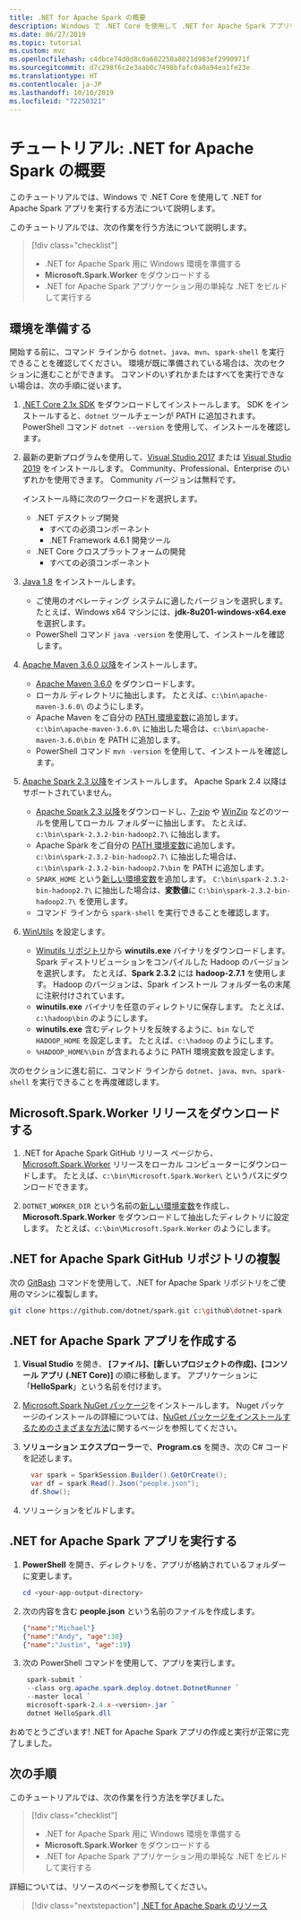 ```yaml
---
title: .NET for Apache Spark の概要
description: Windows で .NET Core を使用して .NET for Apache Spark アプリを実行する方法について説明します。
ms.date: 06/27/2019
ms.topic: tutorial
ms.custom: mvc
ms.openlocfilehash: c4dbce74d0d8c0a682250a8021d983ef2990971f
ms.sourcegitcommit: d7c298f6c2e3aab0c7498bfafc0a0a94ea1fe23e
ms.translationtype: HT
ms.contentlocale: ja-JP
ms.lasthandoff: 10/10/2019
ms.locfileid: "72250321"
---
```

# <a name="tutorial-get-started-with-net-for-apache-spark"></a>チュートリアル: .NET for Apache Spark の概要

このチュートリアルでは、Windows で .NET Core を使用して .NET for Apache Spark アプリを実行する方法について説明します。

このチュートリアルでは、次の作業を行う方法について説明します。

> [!div class="checklist"]
>
> * .NET for Apache Spark 用に Windows 環境を準備する
> * **Microsoft.Spark.Worker** をダウンロードする
> * .NET for Apache Spark アプリケーション用の単純な .NET をビルドして実行する

## <a name="prepare-your-environment"></a>環境を準備する

開始する前に、コマンド ラインから `dotnet`、`java`、`mvn`、`spark-shell` を実行できることを確認してください。 環境が既に準備されている場合は、次のセクションに進むことができます。 コマンドのいずれかまたはすべてを実行できない場合は、次の手順に従います。

1. [.NET Core 2.1x SDK](https://dotnet.microsoft.com/download/dotnet-core/2.1) をダウンロードしてインストールします。 SDK をインストールすると、`dotnet` ツールチェーンが PATH に追加されます。 PowerShell コマンド `dotnet --version` を使用して、インストールを確認します。

2. 最新の更新プログラムを使用して、[Visual Studio 2017](https://www.visualstudio.com/downloads/) または [Visual Studio 2019](https://visualstudio.microsoft.com/vs/preview/) をインストールします。 Community、Professional、Enterprise のいずれかを使用できます。 Community バージョンは無料です。

   インストール時に次のワークロードを選択します。
      * .NET デスクトップ開発
          * すべての必須コンポーネント
          * .NET Framework 4.6.1 開発ツール
      * .NET Core クロスプラットフォームの開発
          * すべての必須コンポーネント

3. [Java 1.8](https://www.oracle.com/technetwork/java/javase/downloads/jdk8-downloads-2133151.html) をインストールします。

    * ご使用のオペレーティング システムに適したバージョンを選択します。 たとえば、Windows x64 マシンには、**jdk-8u201-windows-x64.exe** を選択します。
    * PowerShell コマンド `java -version` を使用して、インストールを確認します。

4. [Apache Maven 3.6.0 以降](https://maven.apache.org/download.cgi)をインストールします。
    * [Apache Maven 3.6.0](http://mirror.metrocast.net/apache/maven/maven-3/3.6.0/binaries/apache-maven-3.6.0-bin.zip) をダウンロードします。
    * ローカル ディレクトリに抽出します。 たとえば、`c:\bin\apache-maven-3.6.0\` のようにします。
    * Apache Maven をご自分の [PATH 環境変数](https://www.java.com/en/download/help/path.xml)に追加します。 `c:\bin\apache-maven-3.6.0\` に抽出した場合は、`c:\bin\apache-maven-3.6.0\bin` を PATH に追加します。
    * PowerShell コマンド `mvn -version` を使用して、インストールを確認します。

5. [Apache Spark 2.3 以降](https://spark.apache.org/downloads.html)をインストールします。 Apache Spark 2.4 以降はサポートされていません。
    * [Apache Spark 2.3 以降](https://spark.apache.org/downloads.html)をダウンロードし、[7-zip](https://www.7-zip.org/) や [WinZip](https://www.winzip.com/) などのツールを使用してローカル フォルダーに抽出します。 たとえば、`c:\bin\spark-2.3.2-bin-hadoop2.7\` に抽出します。
    * Apache Spark をご自分の [PATH 環境変数](https://www.java.com/en/download/help/path.xml)に追加します。 `c:\bin\spark-2.3.2-bin-hadoop2.7\` に抽出した場合は、`c:\bin\spark-2.3.2-bin-hadoop2.7\bin` を PATH に追加します。
    * `SPARK_HOME` という[新しい環境変数](https://www.java.com/en/download/help/path.xml)を追加します。 `C:\bin\spark-2.3.2-bin-hadoop2.7\` に抽出した場合は、**変数値**に `C:\bin\spark-2.3.2-bin-hadoop2.7\` を使用します。
    * コマンド ラインから `spark-shell` を実行できることを確認します。

6. [WinUtils](https://github.com/steveloughran/winutils) を設定します。
    * [Winutils リポジトリ](https://github.com/steveloughran/winutils)から **winutils.exe** バイナリをダウンロードします。 Spark ディストリビューションをコンパイルした Hadoop のバージョンを選択します。 たとえば、**Spark 2.3.2** には **hadoop-2.7.1** を使用します。 Hadoop のバージョンは、Spark インストール フォルダー名の末尾に注釈付けされています。
    * **winutils.exe** バイナリを任意のディレクトリに保存します。 たとえば、`c:\hadoop\bin` のようにします。
    * **winutils.exe** 含むディレクトリを反映するように、`bin` なしで `HADOOP_HOME` を設定します。 たとえば、`c:\hadoop` のようにします。
    * `%HADOOP_HOME%\bin` が含まれるように PATH 環境変数を設定します。

次のセクションに進む前に、コマンド ラインから `dotnet`、`java`、`mvn`、`spark-shell` を実行できることを再度確認します。

## <a name="download-the-microsoftsparkworker-release"></a>Microsoft.Spark.Worker リリースをダウンロードする

1. .NET for Apache Spark GitHub リリース ページから、[Microsoft.Spark.Worker](https://github.com/dotnet/spark/releases) リリースをローカル コンピューターにダウンロードします。 たとえば、`c:\bin\Microsoft.Spark.Worker\` というパスにダウンロードできます。

2. `DOTNET_WORKER_DIR` という名前の[新しい環境変数](https://www.java.com/en/download/help/path.xml)を作成し、**Microsoft.Spark.Worker** をダウンロードして抽出したディレクトリに設定します。 たとえば、`c:\bin\Microsoft.Spark.Worker` のようにします。

## <a name="clone-the-net-for-apache-spark-github-repo"></a>.NET for Apache Spark GitHub リポジトリの複製

次の [GitBash](https://gitforwindows.org/) コマンドを使用して、.NET for Apache Spark リポジトリをご使用のマシンに複製します。

```bash
git clone https://github.com/dotnet/spark.git c:\github\dotnet-spark
```

## <a name="write-a-net-for-apache-spark-app"></a>.NET for Apache Spark アプリを作成する

1. **Visual Studio** を開き、 **[ファイル]、[新しいプロジェクトの作成]、[コンソール アプリ (.NET Core)]** の順に移動します。 アプリケーションに「**HelloSpark**」という名前を付けます。

2. [Microsoft.Spark NuGet パッケージ](https://www.nuget.org/profiles/spark)をインストールします。 Nuget パッケージのインストールの詳細については、[NuGet パッケージをインストールするためのさまざまな方法](https://docs.microsoft.com/nuget/consume-packages/ways-to-install-a-package)に関するページを参照してください。

3. **ソリューション エクスプローラー**で、**Program.cs** を開き、次の C# コードを記述します。

   ```csharp
     var spark = SparkSession.Builder().GetOrCreate();
     var df = spark.Read().Json("people.json");
     df.Show();
   ```

4. ソリューションをビルドします。

## <a name="run-your-net-for-apache-spark-app"></a>.NET for Apache Spark アプリを実行する

1. **PowerShell** を開き、ディレクトリを、アプリが格納されているフォルダーに変更します。

   ```powershell
   cd <your-app-output-directory>
   ```

2. 次の内容を含む **people.json** という名前のファイルを作成します。

   ```json
   {"name":"Michael"}
   {"name":"Andy", "age":30}
   {"name":"Justin", "age":19}
   ```

3. 次の PowerShell コマンドを使用して、アプリを実行します。

   ```powershell
    spark-submit `
    --class org.apache.spark.deploy.dotnet.DotnetRunner `
    --master local `
    microsoft-spark-2.4.x-<version>.jar `
    dotnet HelloSpark.dll
    ```

おめでとうございます! .NET for Apache Spark アプリの作成と実行が正常に完了しました。

## <a name="next-steps"></a>次の手順

このチュートリアルでは、次の作業を行う方法を学びました。
> [!div class="checklist"]
>
> * .NET for Apache Spark 用に Windows 環境を準備する
> * **Microsoft.Spark.Worker** をダウンロードする
> * .NET for Apache Spark アプリケーション用の単純な .NET をビルドして実行する

詳細については、リソースのページを参照してください。
> [!div class="nextstepaction"]
> [.NET for Apache Spark のリソース](../resources/index.md)

